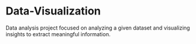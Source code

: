 # Data-Visualization
Data analysis project focused on analyzing a given dataset and visualizing insights to extract meaningful information.
